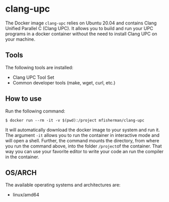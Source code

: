 # clang-upc
The Docker image `clang-upc` relies on Ubuntu 20.04 and contains Clang Unified Parallel C (Clang UPC).
It allows you to build and run your UPC programs in a docker container without the need to install Clang UPC on your machine.

## Tools
The following tools are installed:
- Clang UPC Tool Set
- Common developer tools (make, wget, curl, etc.)

## How to use
Run the following command:
```
$ docker run --rm -it -v $(pwd):/project mfisherman/clang-upc
```
It will automatically download the docker image to your system and run it.
The argument `-it` allows you to run the container in interactive mode and will open a shell.
Further, the command mounts the directory, from where you run the command above, into the folder `/project`of the container.
That way you can use your favorite editor to write your code an run the compiler in the container.

## OS/ARCH
The available operating systems and architectures are:

 - linux/amd64
